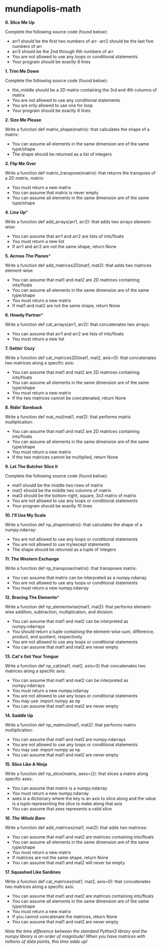 # mundiapolis-math
****0. Slice Me Up****

Complete the following source code (found below):

  - arr1 should be the first two numbers of arr
  -arr2 should be the last five numbers of arr
  - arr3 should be the 2nd through 6th numbers of arr
  - You are not allowed to use any loops or conditional statements
  - Your program should be exactly 8 lines

****1. Trim Me Down****

Complete the following source code (found below):

  - the_middle should be a 2D matrix containing the 3rd and 4th columns of matrix
  - You are not allowed to use any conditional statements
  - You are only allowed to use one for loop
  - Your program should be exactly 6 lines

****2. Size Me Please****

Write a function def matrix_shape(matrix): that calculates the shape of a matrix:

  - You can assume all elements in the same dimension are of the same type/shape
  - The shape should be returned as a list of integers

****3. Flip Me Over****

Write a function def matrix_transpose(matrix): that returns the transpose of a 2D matrix, matrix:

  - You must return a new matrix
  - You can assume that matrix is never empty
  - You can assume all elements in the same dimension are of the same type/shape

****4. Line Up*****

Write a function def add_arrays(arr1, arr2): that adds two arrays element-wise:

  - You can assume that arr1 and arr2 are lists of ints/floats
  - You must return a new list
  - If arr1 and arr2 are not the same shape, return None

****5. Across The Planes*****

Write a function def add_matrices2D(mat1, mat2): that adds two matrices element-wise:

  - You can assume that mat1 and mat2 are 2D matrices containing ints/floats
  - You can assume all elements in the same dimension are of the same type/shape
  - You must return a new matrix
  - If mat1 and mat2 are not the same shape, return None

****6. Howdy Partner*****

Write a function def cat_arrays(arr1, arr2): that concatenates two arrays:

  - You can assume that arr1 and arr2 are lists of ints/floats
  - You must return a new list

****7. Gettin’ Cozy****

Write a function def cat_matrices2D(mat1, mat2, axis=0): that concatenates two matrices along a specific axis:

  - You can assume that mat1 and mat2 are 2D matrices containing ints/floats
  - You can assume all elements in the same dimension are of the same type/shape
  - You must return a new matrix
  - If the two matrices cannot be concatenated, return None

****8. Ridin’ Bareback****

Write a function def mat_mul(mat1, mat2): that performs matrix multiplication:

  - You can assume that mat1 and mat2 are 2D matrices containing ints/floats
  - You can assume all elements in the same dimension are of the same type/shape
  - You must return a new matrix
  - If the two matrices cannot be multiplied, return None

****9. Let The Butcher Slice It****

Complete the following source code (found below):

  - mat1 should be the middle two rows of matrix
  - mat2 should be the middle two columns of matrix
  - mat3 should be the bottom-right, square, 3x3 matrix of matrix
  - You are not allowed to use any loops or conditional statements
  - Your program should be exactly 10 lines


****10. I’ll Use My Scale****

Write a function def np_shape(matrix): that calculates the shape of a numpy.ndarray:

  - You are not allowed to use any loops or conditional statements
  - You are not allowed to use try/except statements
  - The shape should be returned as a tuple of integers


****11. The Western Exchange****

Write a function def np_transpose(matrix): that transposes matrix:

  - You can assume that matrix can be interpreted as a numpy.ndarray
  - You are not allowed to use any loops or conditional statements
  - You must return a new numpy.ndarray


****12. Bracing The Elements*****

Write a function def np_elementwise(mat1, mat2): that performs element-wise addition, subtraction, multiplication, and division:

  - You can assume that mat1 and mat2 can be interpreted as numpy.ndarrays
  - You should return a tuple containing the element-wise sum, difference, product, and quotient, respectively
  - You are not allowed to use any loops or conditional statements
  - You can assume that mat1 and mat2 are never empty


****13. Cat's Got Your Tongue****

Write a function def np_cat(mat1, mat2, axis=0) that concatenates two matrices along a specific axis:

  - You can assume that mat1 and mat2 can be interpreted as numpy.ndarrays
  - You must return a new numpy.ndarray
  - You are not allowed to use any loops or conditional statements
  - You may use: import numpy as np
  - You can assume that mat1 and mat2 are never empty


****14. Saddle Up****

Write a function def np_matmul(mat1, mat2): that performs matrix multiplication:

  - You can assume that mat1 and mat2 are numpy.ndarrays
  - You are not allowed to use any loops or conditional statements
  - You may use: import numpy as np
  - You can assume that mat1 and mat2 are never empty


****15. Slice Like A Ninja****

Write a function def np_slice(matrix, axes={}): that slices a matrix along specific axes:

  - You can assume that matrix is a numpy.ndarray
  - You must return a new numpy.ndarray
  - axes is a dictionary where the key is an axis to slice along and the value is a tuple representing the slice to make along that axis
  - You can assume that axes represents a valid slice


*****16. The Whole Barn*****

Write a function def add_matrices(mat1, mat2): that adds two matrices:

  - You can assume that mat1 and mat2 are matrices containing ints/floats
  - You can assume all elements in the same dimension are of the same type/shape
  - You must return a new matrix
  - If matrices are not the same shape, return None
  - You can assume that mat1 and mat2 will never be empty


****17. Squashed Like Sardines****

Write a function def cat_matrices(mat1, mat2, axis=0): that concatenates two matrices along a specific axis:

  - You can assume that mat1 and mat2 are matrices containing ints/floats
  - You can assume all elements in the same dimension are of the same type/shape
  - You must return a new matrix
  - If you cannot concatenate the matrices, return None
  - You can assume that mat1 and mat2 are never empty
  
*Note the time difference between the standard Python3 library and the numpy library is an order of magnitude! When you have matrices with millions of data points, this time adds up!*
















